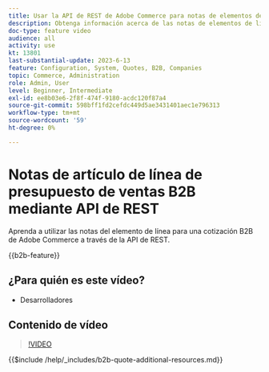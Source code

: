 ```yaml
---
title: Usar la API de REST de Adobe Commerce para notas de elementos de línea
description: Obtenga información acerca de las notas de elementos de línea de una cotización B2B en Adobe Commerce mediante la API de REST
doc-type: feature video
audience: all
activity: use
kt: 13801
last-substantial-update: 2023-6-13
feature: Configuration, System, Quotes, B2B, Companies
topic: Commerce, Administration
role: Admin, User
level: Beginner, Intermediate
exl-id: ee8b03e6-2f8f-474f-9180-acdc120f87a4
source-git-commit: 598bff1fd2cefdc449d5ae3431401aec1e796313
workflow-type: tm+mt
source-wordcount: '59'
ht-degree: 0%

---
```


# Notas de artículo de línea de presupuesto de ventas B2B mediante API de REST

Aprenda a utilizar las notas del elemento de línea para una cotización B2B de Adobe Commerce a través de la API de REST.

{{b2b-feature}}

## ¿Para quién es este vídeo?

- Desarrolladores

## Contenido de vídeo

>[!VIDEO](https://video.tv.adobe.com/v/3443488?learn=on&captions=spa)

{{$include /help/_includes/b2b-quote-additional-resources.md}}
